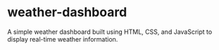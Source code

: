 # weather-dashboard
A simple weather dashboard built using HTML, CSS, and JavaScript to display real-time weather information.
